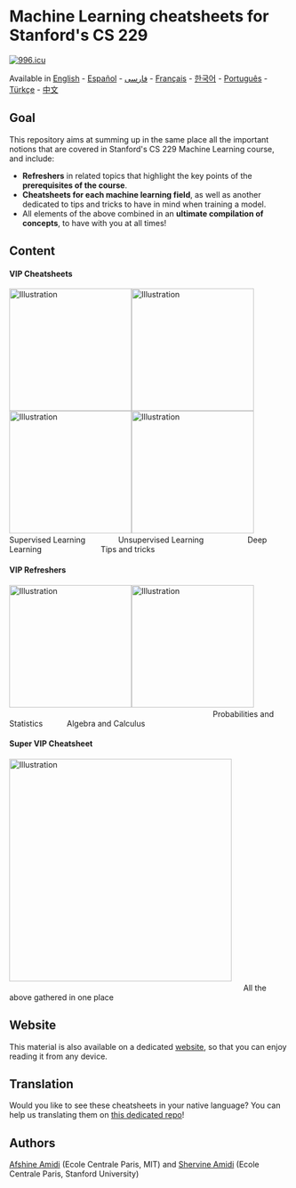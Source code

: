 # Machine Learning cheatsheets for Stanford's CS 229
[![996.icu](https://img.shields.io/badge/link-996.icu-red.svg)](https://996.icu)

Available in [English](https://github.com/afshinea/stanford-cs-229-machine-learning/tree/master/en) -  [Español](https://github.com/afshinea/stanford-cs-229-machine-learning/tree/master/es) -  [فارسی](https://stanford.edu/~shervine/l/fa/teaching/cs-229/cheatsheet-supervised-learning) -  [Français](https://github.com/afshinea/stanford-cs-229-machine-learning/tree/master/fr) -  [한국어](https://stanford.edu/~shervine/l/ko/teaching/cs-229/cheatsheet-machine-learning-tips-and-tricks) -  [Português](https://github.com/afshinea/stanford-cs-229-machine-learning/tree/master/pt) -  [Türkçe](https://stanford.edu/~shervine/l/tr/teaching/cs-229/cheatsheet-supervised-learning) -  [中文](https://github.com/afshinea/stanford-cs-229-machine-learning/tree/master/zh)

## Goal
This repository aims at summing up in the same place all the important notions that are covered in Stanford's CS 229 Machine Learning course, and include:
- **Refreshers** in related topics that highlight the key points of the **prerequisites of the course**.
- **Cheatsheets for each machine learning field**, as well as another dedicated to tips and tricks to have in mind when training a model.
- All elements of the above combined in an **ultimate compilation of concepts**, to have with you at all times!

## Content
#### VIP Cheatsheets
<a href="https://github.com/afshinea/stanford-cs-229-machine-learning/blob/master/en/cheatsheet-supervised-learning.pdf"><img src="https://stanford.edu/~shervine/images/vip-cheatsheet-supervised-learning.png?" alt="Illustration" width="220px"/></a><a href="https://github.com/afshinea/stanford-cs-229-machine-learning/blob/master/en/cheatsheet-unsupervised-learning.pdf"><img src="https://stanford.edu/~shervine/images/vip-cheatsheet-unsupervised-learning.png" alt="Illustration" width="220px"/></a><a href="https://github.com/afshinea/stanford-cs-229-machine-learning/blob/master/en/cheatsheet-deep-learning.pdf"><img src="https://stanford.edu/~shervine/images/vip-cheatsheet-deep-learning.png" alt="Illustration" width="220px"/></a><a href="https://github.com/afshinea/stanford-cs-229-machine-learning/blob/master/en/cheatsheet-machine-learning-tips-and-tricks.pdf"><img src="https://stanford.edu/~shervine/images/vip-cheatsheet-machine-learning-tricks.png" alt="Illustration" width="220px"/></a>
&nbsp; &nbsp; &nbsp;&nbsp; &nbsp; Supervised Learning &nbsp; &nbsp; &nbsp; &nbsp; &nbsp; &nbsp; &nbsp; Unsupervised Learning &nbsp; &nbsp; &nbsp; &nbsp;&nbsp; &nbsp; &nbsp; &nbsp; &nbsp; &nbsp; Deep Learning &nbsp; &nbsp; &nbsp; &nbsp; &nbsp; &nbsp; &nbsp; &nbsp; &nbsp; &nbsp; &nbsp; &nbsp; &nbsp; Tips and tricks

#### VIP Refreshers
<a href="https://github.com/afshinea/stanford-cs-229-machine-learning/blob/master/en/refresher-probabilities-statistics.pdf"><img src="https://stanford.edu/~shervine/images/vip-refresher-probabilities-and-statistics.png" alt="Illustration" width="220px"/></a><a href="https://github.com/afshinea/stanford-cs-229-machine-learning/blob/master/en/refresher-algebra-calculus.pdf"><img src="https://stanford.edu/~shervine/images/vip-refresher-linear-algebra-and-calculus.png#1" alt="Illustration" width="220px"/></a> &nbsp; &nbsp; &nbsp; &nbsp; &nbsp; &nbsp; &nbsp; &nbsp; &nbsp; &nbsp; &nbsp; &nbsp; &nbsp; &nbsp; &nbsp; &nbsp; &nbsp; &nbsp; &nbsp; &nbsp; &nbsp; &nbsp; &nbsp; &nbsp; &nbsp; &nbsp; &nbsp; &nbsp; &nbsp; &nbsp; &nbsp; &nbsp; &nbsp; &nbsp; &nbsp; &nbsp; &nbsp; &nbsp; &nbsp; &nbsp; &nbsp; &nbsp; &nbsp; &nbsp; &nbsp; &nbsp; &nbsp; &nbsp; &nbsp; &nbsp; &nbsp; &nbsp;&nbsp; &nbsp; &nbsp; Probabilities and Statistics &nbsp; &nbsp; &nbsp; &nbsp; &nbsp; Algebra and Calculus


#### Super VIP Cheatsheet
<a href="https://github.com/afshinea/stanford-cs-229-machine-learning/blob/master/en/super-cheatsheet-machine-learning.pdf"><img src="https://stanford.edu/~shervine/images/super-vip-cheatsheet.png" alt="Illustration" width="400px"/></a> &nbsp; &nbsp; &nbsp; &nbsp; &nbsp; &nbsp; &nbsp; &nbsp; &nbsp; &nbsp; &nbsp; &nbsp; &nbsp; &nbsp; &nbsp; &nbsp; &nbsp; &nbsp; &nbsp; &nbsp; &nbsp; &nbsp; &nbsp; &nbsp; &nbsp; &nbsp; &nbsp; &nbsp; &nbsp; &nbsp; &nbsp; &nbsp; &nbsp; &nbsp; &nbsp; &nbsp; &nbsp; &nbsp; &nbsp; &nbsp; &nbsp; &nbsp; &nbsp; &nbsp; &nbsp; &nbsp; &nbsp; &nbsp; &nbsp; &nbsp; &nbsp; &nbsp; &nbsp; &nbsp; &nbsp; &nbsp; &nbsp; &nbsp; &nbsp; &nbsp; &nbsp; &nbsp; &nbsp; &nbsp;&nbsp; &nbsp; &nbsp; All the above gathered in one place

## Website
This material is also available on a dedicated [website](https://stanford.edu/~shervine/teaching/cs-229), so that you can enjoy reading it from any device.

## Translation
Would you like to see these cheatsheets in your native language? You can help us translating them on [this dedicated repo](https://github.com/shervinea/cheatsheet-translation)!

## Authors
[Afshine Amidi](https://twitter.com/afshinea) (Ecole Centrale Paris, MIT) and [Shervine Amidi](https://twitter.com/shervinea) (Ecole Centrale Paris, Stanford University)
